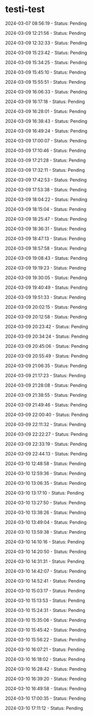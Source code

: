 # testi-test

2024-03-07 08:56:19 - Status: Pending

2024-03-09 12:21:56 - Status: Pending

2024-03-09 12:32:33 - Status: Pending

2024-03-09 15:23:42 - Status: Pending

2024-03-09 15:34:25 - Status: Pending

2024-03-09 15:45:10 - Status: Pending

2024-03-09 15:55:51 - Status: Pending

2024-03-09 16:06:33 - Status: Pending

2024-03-09 16:17:18 - Status: Pending

2024-03-09 16:28:01 - Status: Pending

2024-03-09 16:38:43 - Status: Pending

2024-03-09 16:49:24 - Status: Pending

2024-03-09 17:00:07 - Status: Pending

2024-03-09 17:10:46 - Status: Pending

2024-03-09 17:21:28 - Status: Pending

2024-03-09 17:32:11 - Status: Pending

2024-03-09 17:42:53 - Status: Pending

2024-03-09 17:53:38 - Status: Pending

2024-03-09 18:04:22 - Status: Pending

2024-03-09 18:15:04 - Status: Pending

2024-03-09 18:25:47 - Status: Pending

2024-03-09 18:36:31 - Status: Pending

2024-03-09 18:47:13 - Status: Pending

2024-03-09 18:57:58 - Status: Pending

2024-03-09 19:08:43 - Status: Pending

2024-03-09 19:19:23 - Status: Pending

2024-03-09 19:30:05 - Status: Pending

2024-03-09 19:40:49 - Status: Pending

2024-03-09 19:51:33 - Status: Pending

2024-03-09 20:02:15 - Status: Pending

2024-03-09 20:12:58 - Status: Pending

2024-03-09 20:23:42 - Status: Pending

2024-03-09 20:34:24 - Status: Pending

2024-03-09 20:45:06 - Status: Pending

2024-03-09 20:55:49 - Status: Pending

2024-03-09 21:06:35 - Status: Pending

2024-03-09 21:17:23 - Status: Pending

2024-03-09 21:28:08 - Status: Pending

2024-03-09 21:38:55 - Status: Pending

2024-03-09 21:49:46 - Status: Pending

2024-03-09 22:00:40 - Status: Pending

2024-03-09 22:11:32 - Status: Pending

2024-03-09 22:22:27 - Status: Pending

2024-03-09 22:33:19 - Status: Pending

2024-03-09 22:44:13 - Status: Pending

2024-03-10 12:48:58 - Status: Pending

2024-03-10 12:59:36 - Status: Pending

2024-03-10 13:06:35 - Status: Pending

2024-03-10 13:17:10 - Status: Pending

2024-03-10 13:27:50 - Status: Pending

2024-03-10 13:38:26 - Status: Pending

2024-03-10 13:49:04 - Status: Pending

2024-03-10 13:59:38 - Status: Pending

2024-03-10 14:10:16 - Status: Pending

2024-03-10 14:20:50 - Status: Pending

2024-03-10 14:31:31 - Status: Pending

2024-03-10 14:42:07 - Status: Pending

2024-03-10 14:52:41 - Status: Pending

2024-03-10 15:03:17 - Status: Pending

2024-03-10 15:13:53 - Status: Pending

2024-03-10 15:24:31 - Status: Pending

2024-03-10 15:35:06 - Status: Pending

2024-03-10 15:45:42 - Status: Pending

2024-03-10 15:56:22 - Status: Pending

2024-03-10 16:07:21 - Status: Pending

2024-03-10 16:18:02 - Status: Pending

2024-03-10 16:28:42 - Status: Pending

2024-03-10 16:39:20 - Status: Pending

2024-03-10 16:49:58 - Status: Pending

2024-03-10 17:00:35 - Status: Pending

2024-03-10 17:11:12 - Status: Pending